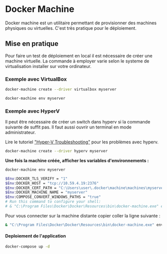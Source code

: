 # Docker Machine

Docker machine est un utilitaire permettant de provisionner des machines physiques ou virtuelles. C'est très pratique pour le déploiement.

## Mise en pratique

Pour faire un test de déploiement en local il est nécessaire de créer une machine virtuelle.
La commande à employer varie selon le systeme de virtualisation installer sur votre ordinateur.

### Exemple avec VirtualBox

```sh
docker-machine create --driver virtualbox myserver
```

```sh
docker-machine env myserver
```

### Exemple avec HyperV

Il peut être nécessaire de créer un switch dans hyperv si la commande suivante de suffit pas. Il faut aussi ouvrir un terminal en mode administrateur.

Lire le tutoriel ["Hyper-V Troubleshooting"](https://rominirani.com/docker-machine-windows-10-hyper-v-troubleshooting-tips-367c1ea73c24) pour les problèmes avec hyperv.

```sh
docker-machine create --driver hyperv myserver
```

**Une fois la machine créée, afficher les variables d'environnements :**

```sh
docker-machine env myserver

$Env:DOCKER_TLS_VERIFY = "1"
$Env:DOCKER_HOST = "tcp://10.59.4.19:2376"
$Env:DOCKER_CERT_PATH = "C:\Users\user\.docker\machine\machines\myserver"
$Env:DOCKER_MACHINE_NAME = "myserver"
$Env:COMPOSE_CONVERT_WINDOWS_PATHS = "true"
# Run this command to configure your shell:
# & "C:\Program Files\Docker\Docker\Resources\bin\docker-machine.exe" env myserver | Invoke-Expression
```

Pour vous connecter sur la machine distante copier coller la ligne suivante :

```sh
& "C:\Program Files\Docker\Docker\Resources\bin\docker-machine.exe" env myserver | Invoke-Expression
```

#### Deploiement de l'application

```sh
docker-compose up -d
```